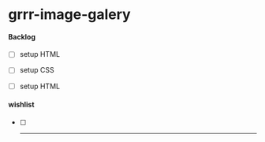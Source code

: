# grrr-image-galery


#### Backlog
- [ ] setup HTML
- [ ] setup CSS
- [ ] setup HTML


#### wishlist
- [ ] ---
